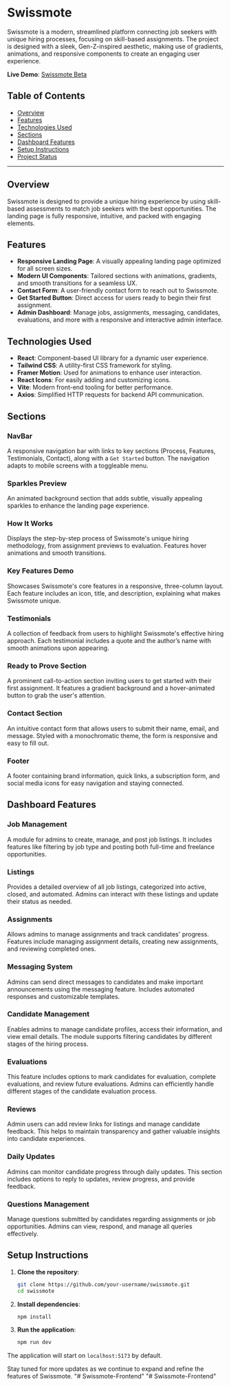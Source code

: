 # Swissmote

Swissmote is a modern, streamlined platform connecting job seekers with unique hiring processes, focusing on skill-based assignments. The project is designed with a sleek, Gen-Z-inspired aesthetic, making use of gradients, animations, and responsive components to create an engaging user experience.

**Live Demo**: [Swissmote Beta](https://swissmote-beta.vercel.app/)

## Table of Contents
- [Overview](#overview)
- [Features](#features)
- [Technologies Used](#technologies-used)
- [Sections](#sections)
- [Dashboard Features](#dashboard-features)
- [Setup Instructions](#setup-instructions)
- [Project Status](#project-status)

---

## Overview
Swissmote is designed to provide a unique hiring experience by using skill-based assessments to match job seekers with the best opportunities. The landing page is fully responsive, intuitive, and packed with engaging elements.

## Features
- **Responsive Landing Page**: A visually appealing landing page optimized for all screen sizes.
- **Modern UI Components**: Tailored sections with animations, gradients, and smooth transitions for a seamless UX.
- **Contact Form**: A user-friendly contact form to reach out to Swissmote.
- **Get Started Button**: Direct access for users ready to begin their first assignment.
- **Admin Dashboard**: Manage jobs, assignments, messaging, candidates, evaluations, and more with a responsive and interactive admin interface.

## Technologies Used
- **React**: Component-based UI library for a dynamic user experience.
- **Tailwind CSS**: A utility-first CSS framework for styling.
- **Framer Motion**: Used for animations to enhance user interaction.
- **React Icons**: For easily adding and customizing icons.
- **Vite**: Modern front-end tooling for better performance.
- **Axios**: Simplified HTTP requests for backend API communication.

## Sections

### NavBar
A responsive navigation bar with links to key sections (Process, Features, Testimonials, Contact), along with a `Get Started` button. The navigation adapts to mobile screens with a toggleable menu.

### Sparkles Preview
An animated background section that adds subtle, visually appealing sparkles to enhance the landing page experience.

### How It Works
Displays the step-by-step process of Swissmote's unique hiring methodology, from assignment previews to evaluation. Features hover animations and smooth transitions.

### Key Features Demo
Showcases Swissmote's core features in a responsive, three-column layout. Each feature includes an icon, title, and description, explaining what makes Swissmote unique.

### Testimonials
A collection of feedback from users to highlight Swissmote's effective hiring approach. Each testimonial includes a quote and the author’s name with smooth animations upon appearing.

### Ready to Prove Section
A prominent call-to-action section inviting users to get started with their first assignment. It features a gradient background and a hover-animated button to grab the user's attention.

### Contact Section
An intuitive contact form that allows users to submit their name, email, and message. Styled with a monochromatic theme, the form is responsive and easy to fill out.

### Footer
A footer containing brand information, quick links, a subscription form, and social media icons for easy navigation and staying connected.

## Dashboard Features

### Job Management
A module for admins to create, manage, and post job listings. It includes features like filtering by job type and posting both full-time and freelance opportunities.

### Listings
Provides a detailed overview of all job listings, categorized into active, closed, and automated. Admins can interact with these listings and update their status as needed.

### Assignments
Allows admins to manage assignments and track candidates' progress. Features include managing assignment details, creating new assignments, and reviewing completed ones.

### Messaging System
Admins can send direct messages to candidates and make important announcements using the messaging feature. Includes automated responses and customizable templates.

### Candidate Management
Enables admins to manage candidate profiles, access their information, and view email details. The module supports filtering candidates by different stages of the hiring process.

### Evaluations
This feature includes options to mark candidates for evaluation, complete evaluations, and review future evaluations. Admins can efficiently handle different stages of the candidate evaluation process.

### Reviews
Admin users can add review links for listings and manage candidate feedback. This helps to maintain transparency and gather valuable insights into candidate experiences.

### Daily Updates
Admins can monitor candidate progress through daily updates. This section includes options to reply to updates, review progress, and provide feedback.

### Questions Management
Manage questions submitted by candidates regarding assignments or job opportunities. Admins can view, respond, and manage all queries effectively.

## Setup Instructions

1. **Clone the repository**:
    ```bash
    git clone https://github.com/your-username/swissmote.git
    cd swissmote
    ```

2. **Install dependencies**:
    ```bash
    npm install
    ```

3. **Run the application**:
    ```bash
    npm run dev
    ```

The application will start on `localhost:5173` by default.


Stay tuned for more updates as we continue to expand and refine the features of Swissmote.
"# Swissmote-Frontend" 
"# Swissmote-Frontend" 
